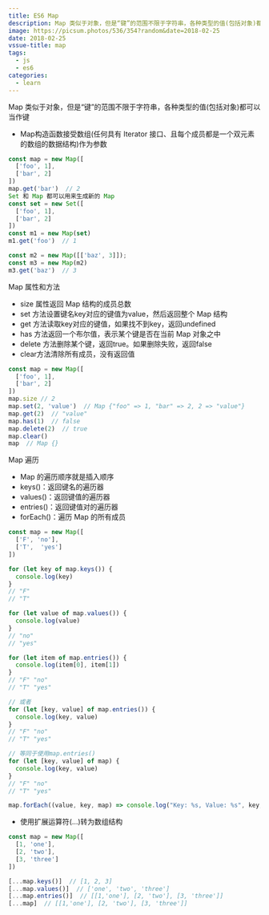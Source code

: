 ```yaml
---
title: ES6 Map
description: Map 类似于对象，但是“键”的范围不限于字符串，各种类型的值(包括对象)都可以当作键
image: https://picsum.photos/536/354?random&date=2018-02-25
date: 2018-02-25
vssue-title: map
tags:
  - js
  - es6
categories:
  - learn
---
```


Map 类似于对象，但是“键”的范围不限于字符串，各种类型的值(包括对象)都可以当作键
- Map构造函数接受数组(任何具有 Iterator 接口、且每个成员都是一个双元素的数组的数据结构)作为参数

<!-- more -->

``` js
const map = new Map([
  ['foo', 1],
  ['bar', 2]
])
map.get('bar')  // 2
Set 和 Map 都可以用来生成新的 Map
const set = new Set([
  ['foo', 1],
  ['bar', 2]
])
const m1 = new Map(set)
m1.get('foo')  // 1

const m2 = new Map([['baz', 3]]);
const m3 = new Map(m2)
m3.get('baz')  // 3
```

Map 属性和方法
- size 属性返回 Map 结构的成员总数
- set 方法设置键名key对应的键值为value，然后返回整个 Map 结构
- get 方法读取key对应的键值，如果找不到key，返回undefined
- has 方法返回一个布尔值，表示某个键是否在当前 Map 对象之中
- delete 方法删除某个键，返回true。如果删除失败，返回false
- clear方法清除所有成员，没有返回值
``` js
const map = new Map([
  ['foo', 1],
  ['bar', 2]
])
map.size // 2
map.set(2, 'value')  // Map {"foo" => 1, "bar" => 2, 2 => "value"}
map.get(2)  // "value"
map.has(1)  // false
map.delete(2)  // true
map.clear()
map  // Map {}
```

Map 遍历
- Map 的遍历顺序就是插入顺序
- keys()：返回键名的遍历器
- values()：返回键值的遍历器
- entries()：返回键值对的遍历器
- forEach()：遍历 Map 的所有成员
``` js
const map = new Map([
  ['F', 'no'],
  ['T',  'yes']
])

for (let key of map.keys()) {
  console.log(key)
}
// "F"
// "T"

for (let value of map.values()) {
  console.log(value)
}
// "no"
// "yes"

for (let item of map.entries()) {
  console.log(item[0], item[1])
}
// "F" "no"
// "T" "yes"

// 或者
for (let [key, value] of map.entries()) {
  console.log(key, value)
}
// "F" "no"
// "T" "yes"

// 等同于使用map.entries()
for (let [key, value] of map) {
  console.log(key, value)
}
// "F" "no"
// "T" "yes"

map.forEach((value, key, map) => console.log("Key: %s, Value: %s", key, value))
```

- 使用扩展运算符(...)转为数组结构
``` js
const map = new Map([
  [1, 'one'],
  [2, 'two'],
  [3, 'three']
])

[...map.keys()]  // [1, 2, 3]
[...map.values()]  // ['one', 'two', 'three']
[...map.entries()]  // [[1,'one'], [2, 'two'], [3, 'three']]
[...map]  // [[1,'one'], [2, 'two'], [3, 'three']]
```